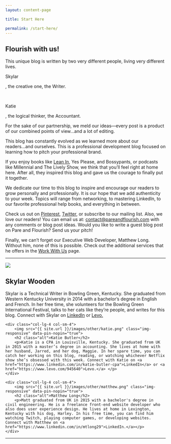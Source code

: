 ```yaml
---
layout: content-page

title: Start Here

permalink: /start-here/
---
```


## Flourish with us!

<p>This unique blog is written by two very different people, living very different lives.</p>

<p class="script">Skylar</p><p class="script-inline">, the creative one, the Writer.</p><br>
<p class="script">Katie</p><p class="script-inline">, the logical thinker, the Accountant.</p>

<p>For the sake of our partnership, we meld our ideas—every post is a product of our combined points of view...and a lot of editing.</p>

<p>This blog has constantly evolved as we learned more about our readers...and ourselves. This is a professional development blog focused on learning how to pitch your professional brand. </p>

<p>If you enjoy books like <a href="{{site.url}}/reading-list/">Lean In</a>, Yes Please, and Bossypants, or podcasts like Millennial and The Lively Show, we think that you’ll feel right at home here. After all, they inspired this blog and gave us the courage to finally put it together.</p>

<p>We dedicate our time to this blog to inspire and encourage our readers to grow personally and professionally. It is our hope that we add authenticity to your week. Topics will range from networking, to mastering LinkedIn, to our favorite professional help books, and everything in between.</p>

<p>Check us out on <a href="{{ site.links.pinterest }}" target="_blank">Pinterest</a>, <a href="{{ site.links.twitter }}" target="_blank">Twitter</a>, or subscribe to our mailing list. Also, we love our readers! You can email us at: <a href="mailto:{{ site.email }}" target="_blank">contact@pareandflourish.com</a> with any comments or blog post ideas. Would you like to write a guest blog post on Pare and Flourish? Send us your pitch!</p>

<p>Finally, we can’t forget our Executive Web Developer, Matthew Long. Without him, none of this is possible. Check out the additional services that he offers in the <a href="../lets-collaborate/index.html">Work With Us</a> page.</p>

<hr class="secondary">

<div class="row about-us">
    <div class="col-lg-4 col-sm-4">
        <img src="{{ site.url }}/images/other/skylar.png" class="img-responsive" data-pin-nopin="true">
        <h2 class="alt">Skylar Wooden</h2>
        <p>Skylar is a Technical Writer in Bowling Green, Kentucky. She graduated from Western Kentucky University in 2014 with a bachelor’s degree in English and French. In her free time, she volunteers for the Bowling Green International Festival, talks to her cats like they’re people, and writes for this blog. Connect with Skylar on <a href="https://www.linkedin.com/in/skylarwooden">LinkedIn</a> or <a href="https://www.levo.com/skylar-wooden">Levo.</a></p>
    </div>
    
    <div class="col-lg-4 col-sm-4">
        <img src="{{ site.url }}/images/other/katie.png" class="img-responsive" data-pin-nopin="true">
        <h2 class="alt">Katie Butler</h2>
        <p>Katie is a CPA in Louisville, Kentucky. She graduated from UK in 2015 with a master’s degree in accounting. She lives at home with her husband, Jarred, and her dog, Maggie. In her spare time, you can catch her working on this blog, reading, or watching whichever Netflix show she’s obsessed with this week. Connect with Katie on <a href="https://www.linkedin.com/in/katie-butler-cpa">LinkedIn</a> or <a href="https://www.levo.com/945640">Levo.</a> </p>
    </div>
    
    <div class="col-lg-4 col-sm-4">
        <img src="{{ site.url }}/images/other/matthew.png" class="img-responsive" data-pin-nopin="true">
        <h2 class="alt">Matthew Long</h2>
        <p>Matt graduated from UK in 2015 with a bachelor's degree in civil engineering. He is a freelance front-end website developer who also does user experience design. He lives at home in Lexington, Kentucky with his dog, Harley. In his free time, you can find him watching Twitch, playing computer games, or developing websites. Connect with Matthew on <a href="https://www.linkedin.com/in/mtlong29">LinkedIn.</a></p>
    </div>
  
</div>

<hr class="secondary">
